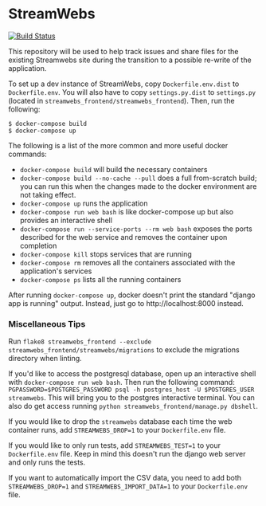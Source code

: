 # StreamWebs
[![Build Status](https://travis-ci.org/osuosl/streamwebs.svg?branch=develop)](https://travis-ci.org/osuosl/streamwebs)

This repository will be used to help track issues and share files for the existing Streamwebs site during the
transition to a possible re-write of the application.

To set up a dev instance of StreamWebs, copy ``Dockerfile.env.dist`` to ``Dockerfile.env``. You will also have to copy
``settings.py.dist`` to ``settings.py`` (located in ``streamwebs_frontend/streamwebs_frontend``). Then, run the
following:

``` console
$ docker-compose build
$ docker-compose up
```

The following is a list of the more common and more useful docker commands:

- ``docker-compose build`` will build the necessary containers
- ``docker-compose build --no-cache --pull`` does a full from-scratch build; you can run this when the changes made to
  the docker environment are not taking effect.
- ``docker-compose up`` runs the application
- ``docker-compose run web bash`` is like docker-compose up but also provides an interactive shell
- ``docker-compose run --service-ports --rm web bash`` exposes the ports described for the web service and removes the
  container upon completion
- `docker-compose kill` stops services that are running
- `docker-compose rm` removes all the containers associated with the application's services
- `docker-compose ps` lists all the running containers

After running ``docker-compose up``, docker doesn't print the standard "django app is running" output. Instead, just go
to http://localhost:8000 instead.

### Miscellaneous Tips

Run ``flake8 streamwebs_frontend --exclude streamwebs_frontend/streamwebs/migrations`` to exclude the migrations
directory when linting.

If you'd like to access the postgresql database, open up an interactive shell with ``docker-compose run web bash``.
Then run the following command: ``PGPASSWORD=$POSTGRES_PASSWORD psql -h postgres_host -U $POSTGRES_USER streamwebs``.
This will bring you to the postgres interactive terminal. You can also do get access running ``python
streamwebs_frontend/manage.py dbshell``.

If you would like to drop the ``streamwebs`` database each time the web container runs, add ``STREAMWEBS_DROP=1`` to
your ``Dockerfile.env`` file.

If you would like to only run tests, add ``STREAMWEBS_TEST=1`` to your ``Dockerfile.env`` file. Keep in mind this
doesn't run the django web server and only runs the tests.

If you want to automatically import the CSV data, you need to add both ``STREAMWEBS_DROP=1`` and
``STREAMWEBS_IMPORT_DATA=1`` to your ``Dockerfile.env`` file.
